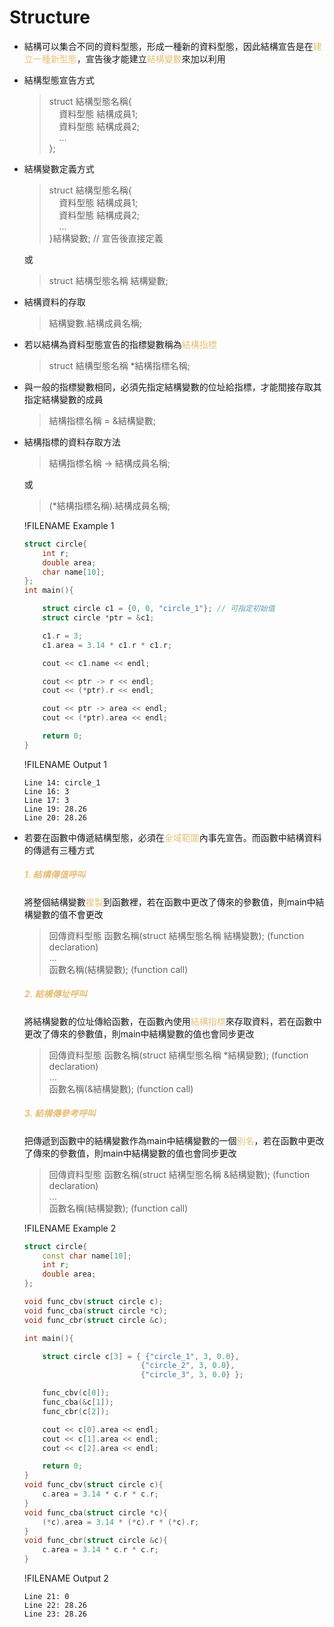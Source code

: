 # Structure

- 結構可以集合不同的資料型態，形成一種新的資料型態，因此結構宣告是在<span style="color:#e5c07b">建立一種新型態</span>，宣告後才能建立<span style="color:#e5c07b">結構變數</span>來加以利用  
- 結構型態宣告方式
  >struct 結構型態名稱{  
  >&nbsp;&nbsp;&nbsp;&nbsp;資料型態 結構成員1;  
  >&nbsp;&nbsp;&nbsp;&nbsp;資料型態 結構成員2;  
  >&nbsp;&nbsp;&nbsp;&nbsp;...  
  >};

- 結構變數定義方式
  >struct 結構型態名稱{  
  >&nbsp;&nbsp;&nbsp;&nbsp;資料型態 結構成員1;  
  >&nbsp;&nbsp;&nbsp;&nbsp;資料型態 結構成員2;  
  >&nbsp;&nbsp;&nbsp;&nbsp;...  
  >}結構變數; // 宣告後直接定義  
  
  或
  >struct 結構型態名稱 結構變數;

- 結構資料的存取
  >結構變數.結構成員名稱;

- 若以結構為資料型態宣告的指標變數稱為<span style="color:#e5c07b">結構指標</span>
  >struct 結構型態名稱 *結構指標名稱;

- 與一般的指標變數相同，必須先指定結構變數的位址給指標，才能間接存取其指定結構變數的成員
  >結構指標名稱 = &結構變數;

- 結構指標的資料存取方法
  >結構指標名稱 -> 結構成員名稱;

  或
  >(*結構指標名稱).結構成員名稱;

  !FILENAME Example 1
  ```cpp
  struct circle{
      int r;
      double area;
      char name[10];
  };
  int main(){

      struct circle c1 = {0, 0, "circle_1"}; // 可指定初始值
      struct circle *ptr = &c1;

      c1.r = 3;
      c1.area = 3.14 * c1.r * c1.r;

      cout << c1.name << endl;

      cout << ptr -> r << endl;
      cout << (*ptr).r << endl;

      cout << ptr -> area << endl;
      cout << (*ptr).area << endl;

      return 0;
  }
  ```
  !FILENAME Output 1
  ```
  Line 14: circle_1
  Line 16: 3
  Line 17: 3
  Line 19: 28.26
  Line 20: 28.26
  ```

- 若要在函數中傳遞結構型態，必須在<span style="color:#e5c07b">全域範圍</span>內事先宣告。而函數中結構資料的傳遞有三種方式
  ##### <span style="color:#e5c07b">1. 結構傳值呼叫</span>
  將整個結構變數<span style="color:#e5c07b">複製</span>到函數裡，若在函數中更改了傳來的參數值，則main中結構變數的值不會更改
  >回傳資料型態 函數名稱(struct 結構型態名稱 結構變數); (function declaration)  
  >...  
  >函數名稱(結構變數); (function call)

  ##### <span style="color:#e5c07b">2. 結構傳址呼叫</span>
  將結構變數的位址傳給函數，在函數內使用<span style="color:#e5c07b">結構指標</span>來存取資料，若在函數中更改了傳來的參數值，則main中結構變數的值也會同步更改
  >回傳資料型態 函數名稱(struct 結構型態名稱 *結構變數); (function declaration)  
  >...  
  >函數名稱(&結構變數); (function call)

  ##### <span style="color:#e5c07b">3. 結構傳參考呼叫</span>
  把傳遞到函數中的結構變數作為main中結構變數的一個<span style="color:#e5c07b">別名</span>，若在函數中更改了傳來的參數值，則main中結構變數的值也會同步更改
  >回傳資料型態 函數名稱(struct 結構型態名稱 &結構變數); (function declaration)  
  >...  
  >函數名稱(結構變數); (function call)

  !FILENAME Example 2
  ```cpp
  struct circle{
      const char name[10];
      int r;
      double area;
  };

  void func_cbv(struct circle c);
  void func_cba(struct circle *c);
  void func_cbr(struct circle &c);

  int main(){

      struct circle c[3] = { {"circle_1", 3, 0.0},
                            {"circle_2", 3, 0.0},
                            {"circle_3", 3, 0.0} };

      func_cbv(c[0]);
      func_cba(&c[1]);
      func_cbr(c[2]);

      cout << c[0].area << endl;
      cout << c[1].area << endl;
      cout << c[2].area << endl;

      return 0;
  }
  void func_cbv(struct circle c){
      c.area = 3.14 * c.r * c.r;
  }
  void func_cba(struct circle *c){
      (*c).area = 3.14 * (*c).r * (*c).r;
  }
  void func_cbr(struct circle &c){
      c.area = 3.14 * c.r * c.r;
  }
  ```
  !FILENAME Output 2
  ```
  Line 21: 0
  Line 22: 28.26
  Line 23: 28.26
  ```